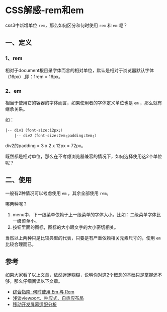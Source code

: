 # CSS解惑-rem和em

css3中新增单位 `rem`，那么如何区分和何时使用 `rem` 和 `em` 呢？

## 一、定义

### 1、rem

相对于document根目录字体而言的相对单位，默认是相对于浏览器默认字体（16px）,即：1rem = 16px。

### 2、em

相当于使用它的容器的字体而言，如果使用者的字体定义单位也是 `em` ，那么就有继承关系。

如：

```
|-- div1（font-size:12px;）
    |-- div2（font-size:2em;padding:3em;）
```

div2的padding = 3 x 2 x 12px = 72px。

既然都是相对单位，那么在不考虑浏览器兼容的情况下，如何选择使用这2个单位呢？

## 二、使用

一般有2种情况可以考虑使用 `em` ，其余全部使用 `rem`。

哪两种呢？

1. menu中，下一级菜单依赖于上一级菜单的字体大小。比如：二级菜单字体比一级菜单小。
1. 按钮里面的图标，图标的大小跟文字的大小密切相关。

当然以上两种只是比较典型的代表，只要是有严重依赖相关元素尺寸的，使用 `em` 比较合理而已。

## 参考

如果大家看了以上文章，依然迷迷糊糊，说明你对这2个概念的基础只是掌握还不够，那么仔细阅读以下文章。

* [综合指南: 何时使用 Em 与 Rem](http://webdesign.tutsplus.com/zh-hans/tutorials/comprehensive-guide-when-to-use-em-vs-rem--cms-23984)
* [浅谈viewport、响应式、自适应布局](http://www.chengfeilong.com/mobile-layout)
* [移动开发屏幕适配分析](http://www.cnblogs.com/strick/p/5197521.html)